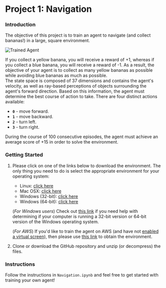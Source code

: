 [//]: # (Image References)

[image1]: https://user-images.githubusercontent.com/10624937/42135619-d90f2f28-7d12-11e8-8823-82b970a54d7e.gif "Trained Agent"

# Project 1: Navigation

### Introduction

The objective of this project is to train an agent to navigate (and collect bananas!) in a large, square environment.  

![Trained Agent][image1]

If you collect a yellow banana, you will receive a reward of +1, whereas if you collect a blue banana, you will receive a reward of -1.  As a result, the objective of your agent is to collect as many yellow bananas as possible while avoiding blue bananas as much as possible.  
The state space is composed of 37 dimensions and contains the agent's velocity, as well as ray-based perceptions of objects surrounding the agent's forward direction. Based on this information, the agent must determine the best course of action to take. There are four distinct actions available:
- **`0`** - move forward.
- **`1`** - move backward.
- **`2`** - turn left.
- **`3`** - turn right.

During the course of 100 consecutive episodes, the agent must achieve an average score of +15 in order to solve the environment.
### Getting Started

1. Please click on one of the links below to download the environment. The only thing you need to do is select the appropriate environment for your operating system:    
    - Linux: [click here](https://s3-us-west-1.amazonaws.com/udacity-drlnd/P1/Banana/Banana_Linux.zip)
    - Mac OSX: [click here](https://s3-us-west-1.amazonaws.com/udacity-drlnd/P1/Banana/Banana.app.zip)
    - Windows (32-bit): [click here](https://s3-us-west-1.amazonaws.com/udacity-drlnd/P1/Banana/Banana_Windows_x86.zip)
    - Windows (64-bit): [click here](https://s3-us-west-1.amazonaws.com/udacity-drlnd/P1/Banana/Banana_Windows_x86_64.zip)
    
    (_For Windows users_) Check out [this link](https://support.microsoft.com/en-us/help/827218/how-to-determine-whether-a-computer-is-running-a-32-bit-version-or-64) if you need help with determining if your computer is running a 32-bit version or 64-bit version of the Windows operating system.

    (_For AWS_) If you'd like to train the agent on AWS (and have not [enabled a virtual screen](https://github.com/Unity-Technologies/ml-agents/blob/master/docs/Training-on-Amazon-Web-Service.md)), then please use [this link](https://s3-us-west-1.amazonaws.com/udacity-drlnd/P1/Banana/Banana_Linux_NoVis.zip) to obtain the environment.

2. Clone or download the GitHub repository and unzip (or decompress) the files. 

### Instructions

Follow the instructions in `Navigation.ipynb` and feel free to get started with training your own agent!  
